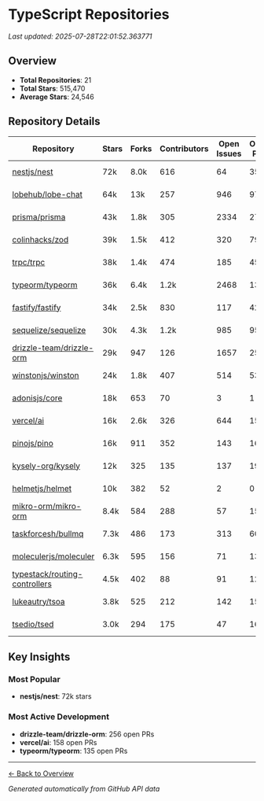 # TypeScript Repositories

*Last updated: 2025-07-28T22:01:52.363771*

## Overview

- **Total Repositories**: 21
- **Total Stars**: 515,470
- **Average Stars**: 24,546

## Repository Details

| Repository | Stars | Forks | Contributors | Open Issues | Open PRs | Created | Last Active |
|------------|-------|-------|--------------|-------------|----------|---------|-------------|
| <a href="https://github.com/nestjs/nest" target="_blank">nestjs/nest</a> | 72k | 8.0k | 616 | 64 | 35 | 2017-02-04 | 2025-07-28 |
| <a href="https://github.com/lobehub/lobe-chat" target="_blank">lobehub/lobe-chat</a> | 64k | 13k | 257 | 946 | 97 | 2023-05-21 | 2025-07-28 |
| <a href="https://github.com/prisma/prisma" target="_blank">prisma/prisma</a> | 43k | 1.8k | 305 | 2334 | 27 | 2019-06-20 | 2025-07-28 |
| <a href="https://github.com/colinhacks/zod" target="_blank">colinhacks/zod</a> | 39k | 1.5k | 412 | 320 | 79 | 2020-03-07 | 2025-07-25 |
| <a href="https://github.com/trpc/trpc" target="_blank">trpc/trpc</a> | 38k | 1.4k | 474 | 185 | 45 | 2020-07-18 | 2025-07-22 |
| <a href="https://github.com/typeorm/typeorm" target="_blank">typeorm/typeorm</a> | 36k | 6.4k | 1.2k | 2468 | 135 | 2016-02-29 | 2025-07-28 |
| <a href="https://github.com/fastify/fastify" target="_blank">fastify/fastify</a> | 34k | 2.5k | 830 | 117 | 42 | 2016-09-28 | 2025-07-28 |
| <a href="https://github.com/sequelize/sequelize" target="_blank">sequelize/sequelize</a> | 30k | 4.3k | 1.2k | 985 | 95 | 2010-07-22 | 2025-07-28 |
| <a href="https://github.com/drizzle-team/drizzle-orm" target="_blank">drizzle-team/drizzle-orm</a> | 29k | 947 | 126 | 1657 | 256 | 2021-06-24 | 2025-07-28 |
| <a href="https://github.com/winstonjs/winston" target="_blank">winstonjs/winston</a> | 24k | 1.8k | 407 | 514 | 53 | 2010-12-29 | 2025-07-14 |
| <a href="https://github.com/adonisjs/core" target="_blank">adonisjs/core</a> | 18k | 653 | 70 | 3 | 1 | 2015-08-15 | 2025-07-17 |
| <a href="https://github.com/vercel/ai" target="_blank">vercel/ai</a> | 16k | 2.6k | 326 | 644 | 158 | 2023-05-23 | 2025-07-28 |
| <a href="https://github.com/pinojs/pino" target="_blank">pinojs/pino</a> | 16k | 911 | 352 | 143 | 16 | 2016-02-16 | 2025-07-27 |
| <a href="https://github.com/kysely-org/kysely" target="_blank">kysely-org/kysely</a> | 12k | 325 | 135 | 137 | 19 | 2021-02-22 | 2025-07-26 |
| <a href="https://github.com/helmetjs/helmet" target="_blank">helmetjs/helmet</a> | 10k | 382 | 52 | 2 | 0 | 2012-02-01 | 2025-07-22 |
| <a href="https://github.com/mikro-orm/mikro-orm" target="_blank">mikro-orm/mikro-orm</a> | 8.4k | 584 | 288 | 57 | 15 | 2018-03-15 | 2025-07-28 |
| <a href="https://github.com/taskforcesh/bullmq" target="_blank">taskforcesh/bullmq</a> | 7.3k | 486 | 173 | 313 | 60 | 2018-12-19 | 2025-07-27 |
| <a href="https://github.com/moleculerjs/moleculer" target="_blank">moleculerjs/moleculer</a> | 6.3k | 595 | 156 | 71 | 13 | 2017-02-17 | 2025-06-25 |
| <a href="https://github.com/typestack/routing-controllers" target="_blank">typestack/routing-controllers</a> | 4.5k | 402 | 88 | 91 | 12 | 2015-09-30 | 2025-07-22 |
| <a href="https://github.com/lukeautry/tsoa" target="_blank">lukeautry/tsoa</a> | 3.8k | 525 | 212 | 142 | 15 | 2016-06-17 | 2025-07-22 |
| <a href="https://github.com/tsedio/tsed" target="_blank">tsedio/tsed</a> | 3.0k | 294 | 175 | 47 | 16 | 2016-02-21 | 2025-07-25 |

## Key Insights

### Most Popular
- **nestjs/nest**: 72k stars

### Most Active Development
- **drizzle-team/drizzle-orm**: 256 open PRs
- **vercel/ai**: 158 open PRs
- **typeorm/typeorm**: 135 open PRs

---
[← Back to Overview](all.md)

*Generated automatically from GitHub API data*
